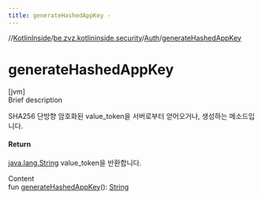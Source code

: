 ```yaml
---
title: generateHashedAppKey -
---
```

//[KotlinInside](../../index.md)/[be.zvz.kotlininside.security](../index.md)/[Auth](index.md)/[generateHashedAppKey](generate-hashed-app-key.md)



# generateHashedAppKey  
[jvm]  
Brief description  


SHA256 단방향 암호화된 value_token을 서버로부터 얻어오거나, 생성하는 메소드입니다.



#### Return  


[java.lang.String](https://docs.oracle.com/javase/7/docs/api/java/lang/String.html) value_token을 반환합니다.

  
Content  
fun [generateHashedAppKey](generate-hashed-app-key.md)(): [String](https://kotlinlang.org/api/latest/jvm/stdlib/kotlin/-string/index.html)  



